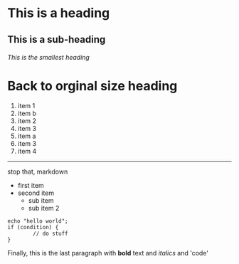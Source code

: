 # This is a heading 
## This is a sub-heading
###### This is the smallest heading 
# Back to orginal size heading

1. item 1
1. item b
1. item 2
1. item 3
1. item a
1. item 3
1. item 4
---
stop that, markdown
* first item
* second item
	* sub item
	* sub item 2

```
echo "hello world";
if (condition) {
		// do stuff
}
```

Finally, this is the last paragraph with **bold** text and *italics* and 'code'